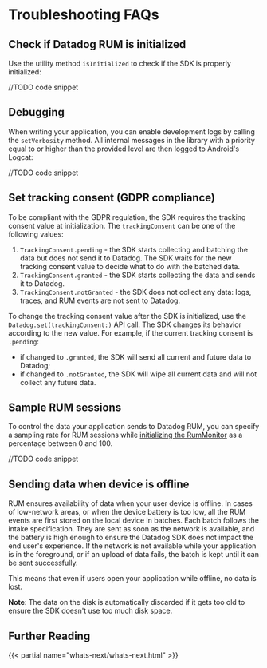 # Troubleshooting FAQs
 

## Check if Datadog RUM is initialized
Use the utility method `isInitialized` to check if the SDK is properly initialized:

//TODO code snippet

## Debugging
When writing your application, you can enable development logs by calling the `setVerbosity` method. All internal messages in the library with a priority equal to or higher than the provided level are then logged to Android's Logcat:

//TODO code snippet

## Set tracking consent (GDPR compliance)

To be compliant with the GDPR regulation, the SDK requires the tracking consent value at initialization.
The `trackingConsent` can be one of the following values:

1. `TrackingConsent.pending` - the SDK starts collecting and batching the data but does not send it to Datadog. The SDK waits for the new tracking consent value to decide what to do with the batched data.
2. `TrackingConsent.granted` - the SDK starts collecting the data and sends it to Datadog.
3. `TrackingConsent.notGranted` - the SDK does not collect any data: logs, traces, and RUM events are not sent to Datadog.

To change the tracking consent value after the SDK is initialized, use the `Datadog.set(trackingConsent:)` API call.
The SDK changes its behavior according to the new value. For example, if the current tracking consent is `.pending`:

- if changed to `.granted`, the SDK will send all current and future data to Datadog;
- if changed to `.notGranted`, the SDK will wipe all current data and will not collect any future data.


## Sample RUM sessions

To control the data your application sends to Datadog RUM, you can specify a sampling rate for RUM sessions while [initializing the RumMonitor][1] as a percentage between 0 and 100.

//TODO code snippet

## Sending data when device is offline

RUM ensures availability of data when your user device is offline. In cases of low-network areas, or when the device battery is too low, all the RUM events are first stored on the local device in batches. Each batch follows the intake specification. They are sent as soon as the network is available, and the battery is high enough to ensure the Datadog SDK does not impact the end user's experience. If the network is not available while your application is in the foreground, or if an upload of data fails, the batch is kept until it can be sent successfully.
 
This means that even if users open your application while offline, no data is lost.
 
**Note**: The data on the disk is automatically discarded if it gets too old to ensure the SDK doesn't use too much disk space.

## Further Reading
{{< partial name="whats-next/whats-next.html" >}}

[1]:/real_user_monitoring/android/
